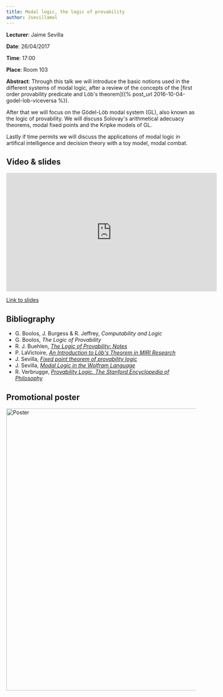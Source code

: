 ```yaml
---
title: Modal logic, the logic of provability
author: Jsevillamol
---
```

**Lecturer**: Jaime Sevilla

**Date**: 26/04/2017

**Time**: 17:00

**Place**: Room 103

**Abstract**:
Through this talk we will introduce the basic notions used in the different systems of modal logic, 
after a review of the concepts of the [first order provability predicate and Löb's theorem]({% post_url 2016-10-04-godel-lob-viceversa %}).

After that we will focus on the Gödel-Löb modal system (GL), also known as the logic of provability.
We will discuss Solovay's arithmetical adecuacy theorems, modal fixed points and the Kripke models of GL.

Lastly if time permits we will discuss the applications of modal logic in artifical intelligence and decision theory with a toy model, modal combat.

## Video & slides
<iframe width="560" height="315" src="https://www.youtube.com/embed/U7zwNUOPfxA" frameborder="0" allowfullscreen></iframe>

[Link to slides](https://prezi.com/4oqwbe7vexz0/logica-modal/)


## Bibliography

* G. Boolos, J. Burgess & R. Jeffrey, *Computability and Logic*
* G. Boolos, *The Logic of Provability*
* R. J. Buehlen, [*The Logic of Provability: Notes*](https://math.berkeley.edu/~buehler/The%20Logic%20of%20Provability.pdf)
* P. LaVictoire, [*An Introduction to Löb's Theorem in MIRI Research*](intelligence.org/files/lob-notes-IAFF.pdf)
* J. Sevilla, [*Fixed point theorem of provability logic*](https://arbital.com/p/fixed_point_theorem_provability_logic/)
* J. Sevilla, [*Modal Logic in the Wolfram Language*](http://community.wolfram.com/groups/-/m/t/882144)
* R. Verbrugge, [*Provability Logic. The Stanford Encyclopedia of Philosophy*](https://plato.stanford.edu/entries/logic-provability/)

## Promotional poster
 <img src="https://document-export.canva.com/DACB0ejbngk/18/preview/0001-42.png" alt="Poster" style="width: 750px;"/>
